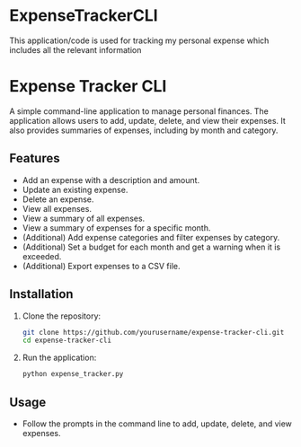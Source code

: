 # ExpenseTrackerCLI
This application/code is used for tracking my personal expense which includes all the relevant information
# Expense Tracker CLI

A simple command-line application to manage personal finances. The application allows users to add, update, delete, and view their expenses. It also provides summaries of expenses, including by month and category.

## Features
- Add an expense with a description and amount.
- Update an existing expense.
- Delete an expense.
- View all expenses.
- View a summary of all expenses.
- View a summary of expenses for a specific month.
- (Additional) Add expense categories and filter expenses by category.
- (Additional) Set a budget for each month and get a warning when it is exceeded.
- (Additional) Export expenses to a CSV file.

## Installation

1. Clone the repository:
    ```bash
    git clone https://github.com/yourusername/expense-tracker-cli.git
    cd expense-tracker-cli
    ```

2. Run the application:
    ```bash
    python expense_tracker.py
    ```

## Usage

- Follow the prompts in the command line to add, update, delete, and view expenses.
